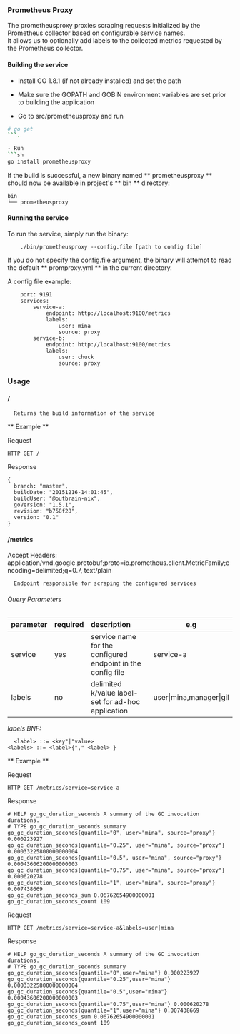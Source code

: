 ### Prometheus Proxy

The prometheusproxy proxies scraping requests initialized by the Prometheus collector based on configurable service names.  
It allows us to optionally add labels to the collected metrics requested by the Prometheus collector.  

#### Building the service

- Install GO 1.8.1 (if not already installed) and set the path

- Make sure the GOPATH and GOBIN environment variables are set prior to building the application
 
- Go to src/prometheusproxy and run 
```sh
# go get 
```.  

- Run 
```sh
go install prometheusproxy
```

If the build is successful, a new binary named ** prometheusproxy **  should now be available in project's ** bin ** directory:

    bin
    └── prometheusproxy



#### Running the service
To run the service, simply run the binary:

        ./bin/prometheusproxy --config.file [path to config file]

If you do not specify the config.file argument, the binary will attempt to read the default ** promproxy.yml ** in the current directory.


A config file example:

        port: 9191
        services:
            service-a:
                endpoint: http://localhost:9100/metrics
                labels:
       	            user: mina
                    source: proxy
            service-b:
                endpoint: http://localhost:9100/metrics
                labels:
                    user: chuck
                    source: proxy


### Usage
#### /


      Returns the build information of the service  


** Example  **

Request

    HTTP GET /     

Response

    {
      branch: "master",
      buildDate: "20151216-14:01:45",
      buildUser: "@outbrain-nix",
      goVersion: "1.5.1",
      revision: "b758f28",
      version: "0.1"
    }

#### /metrics
Accept Headers: application/vnd.google.protobuf;proto=io.prometheus.client.MetricFamily;encoding=delimited;q=0.7, text/plain  

      Endpoint responsible for scraping the configured services



###### Query Parameters  


| parameter | required |    description      |  e.g |
|-----------|----------|:--------------------|-----|
| service | yes |service name for the configured endpoint in the config file | service-a |
| labels |  no  |delimited k/value label-set for ad-hoc application   |   user&#124;mina,manager&#124;gil |

*labels BNF:*

      <label> ::= <key"|"value>
    <labels> ::= <label>{"," <label> }


** Example **   

Request  

    HTTP GET /metrics/service=service-a


Response

    # HELP go_gc_duration_seconds A summary of the GC invocation durations.
    # TYPE go_gc_duration_seconds summary
    go_gc_duration_seconds{quantile="0", user="mina", source="proxy"} 0.000223927
    go_gc_duration_seconds{quantile="0.25", user="mina", source="proxy"} 0.00033225800000000004
    go_gc_duration_seconds{quantile="0.5", user="mina", source="proxy"} 0.00043606200000000003
    go_gc_duration_seconds{quantile="0.75", user="mina", source="proxy"} 0.000620278
    go_gc_duration_seconds{quantile="1", user="mina", source="proxy"} 0.007438669
    go_gc_duration_seconds_sum 0.06762654900000001
    go_gc_duration_seconds_count 109


Request  

    HTTP GET /metrics/service=service-a&labels=user|mina


Response

    # HELP go_gc_duration_seconds A summary of the GC invocation durations.
    # TYPE go_gc_duration_seconds summary
    go_gc_duration_seconds{quantile="0",user="mina"} 0.000223927
    go_gc_duration_seconds{quantile="0.25",user="mina"} 0.00033225800000000004
    go_gc_duration_seconds{quantile="0.5",user="mina"} 0.00043606200000000003
    go_gc_duration_seconds{quantile="0.75",user="mina"} 0.000620278
    go_gc_duration_seconds{quantile="1",user="mina"} 0.007438669
    go_gc_duration_seconds_sum 0.06762654900000001
    go_gc_duration_seconds_count 109
